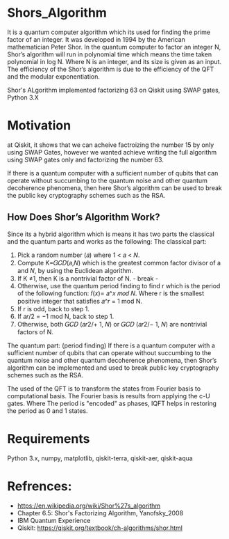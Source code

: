 # Shors_Algorithm
It is a quantum computer algorithm which its used for finding the prime factor of an integer. It was developed in 1994 by the American mathematician Peter Shor. In the quantum computer to factor an integer N, Shor’s algorithm will run in polynomial time which means the time taken polynomial in log N. Where N is an integer, and its size is given as an input. The efficiency of the Shor’s algorithm is due to the efficiency of the QFT and the modular exponentiation. 

Shor's ALgorithm implemented factorizing 63 on Qiskit using SWAP gates, Python 3.X

# Motivation
at Qiskit, it shows that we can acheive factroizing the number 15 by only using SWAP Gates, however we wanted achieve writing the full algorithm using SWAP gates only and factorizing the number 63. 

If there is a quantum computer with a sufficient number of qubits that can operate without succumbing to the quantum noise and other quantum decoherence phenomena, then here Shor’s algorithm can be used to break the public key cryptography schemes such as the RSA. 

## How Does Shor’s Algorithm Work? 
Since its a hybrid algorithm which is means it has two parts the classical and the quantum parts and works as the following: 
The classical part: 
  1) Pick a random number (𝑎) where 1 < 𝑎 < 𝑁.
  2) Compute  K=𝐺𝐶𝐷(𝑎,𝑁) which is the greatest common factor divisor of a and 𝑁, by using the Euclidean algorithm. 
  3) If K ≠1, then K is a nontrivial factor of N. - break -
  4) Otherwise, use the quantum period finding to find r which is the period of the following function: 𝑓(𝑥)= 𝑎^𝑥 𝑚𝑜𝑑 𝑁. Where r is the smallest      positive integer that satisfies 𝑎^𝑟 = 1 mod N. 
  5) If r is odd, back to step 1. 
  6) If 𝑎𝑟/2 = −1 mod N, back to step 1. 
  7) Otherwise, both 𝐺𝐶𝐷 (𝑎𝑟2/+ 1, 𝑁)  or 𝐺𝐶𝐷 (𝑎𝑟2/− 1, 𝑁) are nontrivial factors of N. 

The quantum part: (period finding) 
If there is a quantum computer with a sufficient number of qubits that can operate without succumbing to the quantum noise and other quantum decoherence phenomena, then Shor’s algorithm can be implemented and used to break public key cryptography schemes such as the RSA.  

The used of the QFT is to transform the states from Fourier basis to computational basis. The Fourier basis is results from applying the c-U gates. Where The period is "encoded" as phases, IQFT helps in restoring the period as 0 and 1 states. 
 

# Requirements
Python 3.x, numpy, matplotlib, qiskit-terra, qiskit-aer, qiskit-aqua


# Refrences: 
  - https://en.wikipedia.org/wiki/Shor%27s_algorithm
  - Chapter 6.5: Shor's Factorizing Algorithm, Yanofsky_2008
  - IBM Quantum Experience
  - Qiskit: https://qiskit.org/textbook/ch-algorithms/shor.html
